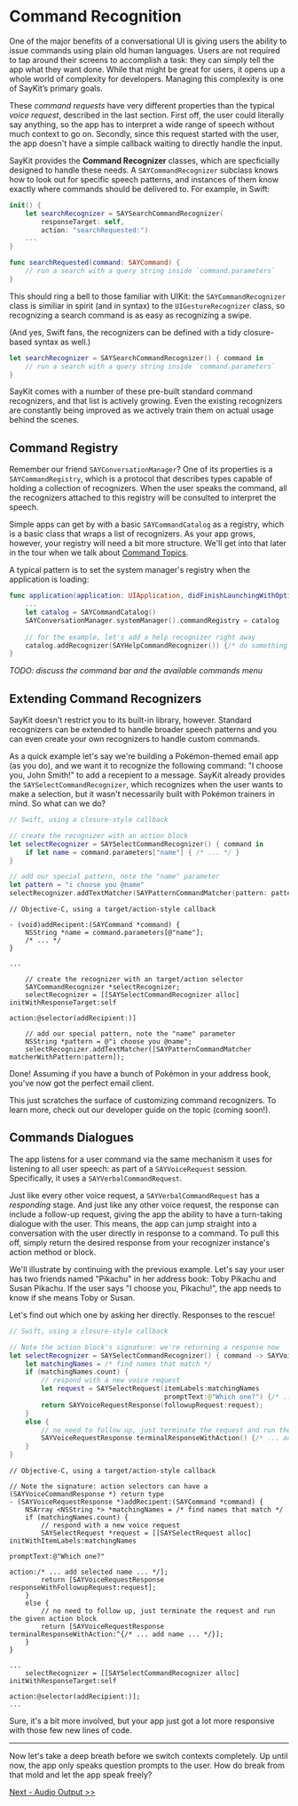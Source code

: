 # Command Recognition

One of the major benefits of a conversational UI is giving users the ability to issue commands using plain old human languages. Users are not required to tap around their screens to accomplish a task: they can simply tell the app what they want done. While that might be great for users, it opens up a whole world of complexity for developers. Managing this complexity is one of SayKit’s primary goals.

These *command requests* have very different properties than the typical *voice request*, described in the last section. First off, the user could literally say anything, so the app has to interpret a wide range of speech without much context to go on. Secondly, since this request started with the user, the app doesn't have a simple callback waiting to directly handle the input.

SayKit provides the **Command Recognizer** classes, which are specficially designed to handle these needs. A `SAYCommandRecognizer` subclass knows how to look out for specific speech patterns, and instances of them know exactly where commands should be delivered to. For example, in Swift:

````swift
init() {
	let searchRecognizer = SAYSearchCommandRecognizer(
		responseTarget: self, 
		action: "searchRequested:")
    ...
}

func searchRequested(command: SAYCommand) {
	// run a search with a query string inside `command.parameters`
}
````

This should ring a bell to those familiar with UIKit: the `SAYCommandRecognizer` class is similiar in spirit (and in syntax) to the `UIGestureRecognizer` class, so recognizing a search command is as easy as recognizing a swipe.

(And yes, Swift fans, the recognizers can be defined with a tidy closure-based syntax as well.)

````swift
let searchRecognizer = SAYSearchCommandRecognizer() { command in 
	// run a search with a query string inside `command.parameters`
}
````

SayKit comes with a number of these pre-built standard command recognizers, and that list is actively growing. Even the existing recognizers are constantly being improved as we actively train them on actual usage behind the scenes.

## Command Registry

Remember our friend `SAYConversationManager`? One of its properties is a `SAYCommandRegistry`, which is a protocol that describes types capable of holding a collection of recognizers. When the user speaks the command, all the recognizers attached to this registry will be consulted to interpret the speech.

Simple apps can get by with a basic `SAYCommandCatalog` as a registry, which is a basic class that wraps a list of recognizers. As your app grows, however, your registry will need a bit more structure. We'll get into that later in the tour when we talk about [Command Topics](./05-command-topics.md).

A typical pattern is to set the system manager's registry when the application is loading:

```swift
func application(application: UIApplication, didFinishLaunchingWithOptions launchOptions: [NSObject: AnyObject]?) -> Bool {
    ...
    let catalog = SAYCommandCatalog()
    SAYConversationManager.systemManager().commandRegistry = catalog
    
    // for the example, let's add a help recognizer right away
    catalog.addRecognizer(SAYHelpCommandRecognizer()) {/* do something! */}
}
```


*TODO: discuss the command bar and the available commands menu*

## Extending Command Recognizers

SayKit doesn't restrict you to its built-in library, however. Standard recognizers can be extended to handle broader speech patterns and you can even create your own recognizers to handle custom commands.

As a quick example let's say we're building a Pokémon-themed email app (as you do), and we want it to recognize the following command: "I choose you, John Smith!" to add a recepient to a message. SayKit already provides the `SAYSelectCommandRecognizer`, which recognizes when the user wants to make a selection, but it wasn't necessarily built with Pokémon trainers in mind. So what can we do?

````swift
// Swift, using a closure-style callback

// create the recognizer with an action block
let selectRecognizer = SAYSelectCommandRecognizer() { command in
	if let name = command.parameters["name"] { /* ... */ }
}

// add our special pattern, note the "name" parameter
let pattern = "i choose you @name"
selectRecognizer.addTextMatcher(SAYPatternCommandMatcher(pattern: pattern))
````

````objc
// Objective-C, using a target/action-style callback

- (void)addRecipent:(SAYCommand *command) {
	NSString *name = command.parameters[@"name"];
	/* ... */
}

...

	// create the recognizer with an target/action selector
	SAYCommandRecognizer *selectRecognizer;
	selectRecognizer = [[SAYSelectCommandRecognizer alloc] initWithResponseTarget:self 
                                                                           action:@selector(addRecipient:)]
	
	// add our special pattern, note the "name" parameter
	NSString *pattern = @"i choose you @name";
	selectRecognizer.addTextMatcher([SAYPatternCommandMatcher matcherWithPattern:pattern]);
````

Done! Assuming if you have a bunch of Pokémon in your address book, you've now got the perfect email client.

This just scratches the surface of customizing command recognizers. To learn more, check out our developer guide on the topic (coming soon!).

## Commands Dialogues

The app listens for a user command via the same mechanism it uses for listening to all user speech: as part of a `SAYVoiceRequest` session. Specifically, it uses a `SAYVerbalCommandRequest`.

Just like every other voice request, a `SAYVerbalCommandRequest` has a *responding* stage. And just like any other voice request, the response can include a follow-up request, giving the app the ability to have a turn-taking dialogue with the user. This means, the app can jump straight into a conversation with the user directly in response to a command. To pull this off, simply return the desired response from your recognizer instance's action method or block.

We'll illustrate by continuing with the previous example. Let's say your user has two friends named "Pikachu" in her address book: Toby Pikachu and Susan Pikachu. If the user says "I choose you, Pikachu!", the app needs to know if she means Toby or Susan.

Let's find out which one by asking her directly. Responses to the rescue!

````swift
// Swift, using a closure-style callback

// Note the action block's signature: we're returning a response now
let selectRecognizer = SAYSelectCommandRecognizer() { command -> SAYVoiceRequestResponse in
    let matchingNames = /* find names that match */
	if (matchingNames.count) {
		// respond with a new voice request 
		let request = SAYSelectRequest(itemLabels:matchingNames
                                       promptText:@"Which one?") {/* ... add selected name ... */};
		return SAYVoiceRequestResponse(followupRequest:request);
	}
	else {
		// no need to follow up, just terminate the request and run the given action block
		SAYVoiceRequestResponse.terminalResponseWithAction() {/* ... add name ... */};
	}
}
````

````objc
// Objective-C, using a target/action-style callback

// Note the signature: action selectors can have a (SAYVoiceCommandResponse *) return type
- (SAYVoiceRequestResponse *)addRecipent:(SAYCommand *command) {
	NSArray <NSString *> *matchingNames = /* find names that match */
	if (matchingNames.count) {
		// respond with a new voice request 
		SAYSelectRequest *request = [[SAYSelectRequest alloc] initWithItemLabels:matchingNames
                                                                      promptText:@"Which one?" 
                                                                          action:/* ... add selected name ... */];
		return [SAYVoiceRequestResponse responseWithFollowupRequest:request];
	}
	else {
		// no need to follow up, just terminate the request and run the given action block
		return [SAYVoiceRequestResponse terminalResponseWithAction:^{/* ... add name ... */}];
	}
}

...
	selectRecognizer = [[SAYSelectCommandRecognizer alloc] initWithResponseTarget:self 
                                                                           action:@selector(addRecipient:)];
...
````

Sure, it's a bit more involved, but your app just got a lot more responsive with those few new lines of code.

---

Now let's take a deep breath before we switch contexts completely. Up until now, the app only speaks question prompts to the user. How do break from that mold and let the app speak freely?

[Next - Audio Output >>](./04-audio-output.md)
